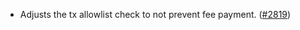 - Adjusts the tx allowlist check to not prevent fee payment.
  ([\#2819](https://github.com/anoma/namada/pull/2819))